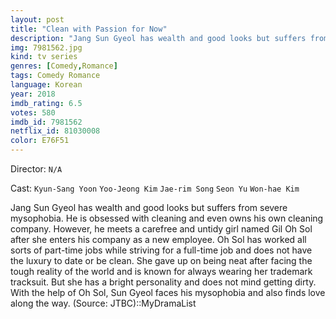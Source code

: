 ```yaml
---
layout: post
title: "Clean with Passion for Now"
description: "Jang Sun Gyeol has wealth and good looks but suffers from severe mysophobia. He is obsessed with cleaning and even owns his own cleaning company. However, he meets a carefree and untidy girl named Gil Oh Sol after she enters his company as a new employee. Oh Sol has worked all sorts of part-time jobs while striving for a full-time job and does not have the luxury to date or be clean. She gave up on being neat after facing the tough reality of .."
img: 7981562.jpg
kind: tv series
genres: [Comedy,Romance]
tags: Comedy Romance 
language: Korean
year: 2018
imdb_rating: 6.5
votes: 580
imdb_id: 7981562
netflix_id: 81030008
color: E76F51
---
```

Director: `N/A`  

Cast: `Kyun-Sang Yoon` `Yoo-Jeong Kim` `Jae-rim Song` `Seon Yu` `Won-hae Kim` 

Jang Sun Gyeol has wealth and good looks but suffers from severe mysophobia. He is obsessed with cleaning and even owns his own cleaning company. However, he meets a carefree and untidy girl named Gil Oh Sol after she enters his company as a new employee. Oh Sol has worked all sorts of part-time jobs while striving for a full-time job and does not have the luxury to date or be clean. She gave up on being neat after facing the tough reality of the world and is known for always wearing her trademark tracksuit. But she has a bright personality and does not mind getting dirty. With the help of Oh Sol, Sun Gyeol faces his mysophobia and also finds love along the way. (Source: JTBC)::MyDramaList
